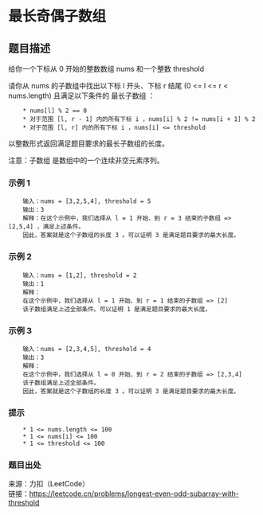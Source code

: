 # 最长奇偶子数组

## 题目描述

给你一个下标从 0 开始的整数数组 nums 和一个整数 threshold

请你从 nums 的子数组中找出以下标 l 开头、下标 r 结尾 (0 <= l <= r < nums.length) 且满足以下条件的 最长子数组 ：

```text
    * nums[l] % 2 == 0
    * 对于范围 [l, r - 1] 内的所有下标 i ，nums[i] % 2 != nums[i + 1] % 2
    * 对于范围 [l, r] 内的所有下标 i ，nums[i] <= threshold
```

以整数形式返回满足题目要求的最长子数组的长度。

注意：子数组 是数组中的一个连续非空元素序列。

### 示例 1

```text
    输入：nums = [3,2,5,4], threshold = 5
    输出：3
    解释：在这个示例中，我们选择从 l = 1 开始、到 r = 3 结束的子数组 => [2,5,4] ，满足上述条件。
    因此，答案就是这个子数组的长度 3 。可以证明 3 是满足题目要求的最大长度。
```

### 示例 2

```text
    输入：nums = [1,2], threshold = 2
    输出：1
    解释：
    在这个示例中，我们选择从 l = 1 开始、到 r = 1 结束的子数组 => [2]
    该子数组满足上述全部条件。可以证明 1 是满足题目要求的最大长度。
```

### 示例 3

```text
    输入：nums = [2,3,4,5], threshold = 4
    输出：3
    解释：
    在这个示例中，我们选择从 l = 0 开始、到 r = 2 结束的子数组 => [2,3,4]
    该子数组满足上述全部条件。
    因此，答案就是这个子数组的长度 3 。可以证明 3 是满足题目要求的最大长度。
```

### 提示

```text
    * 1 <= nums.length <= 100 
    * 1 <= nums[i] <= 100 
    * 1 <= threshold <= 100
```

### 题目出处

来源：力扣（LeetCode）  
链接：<https://leetcode.cn/problems/longest-even-odd-subarray-with-threshold>
